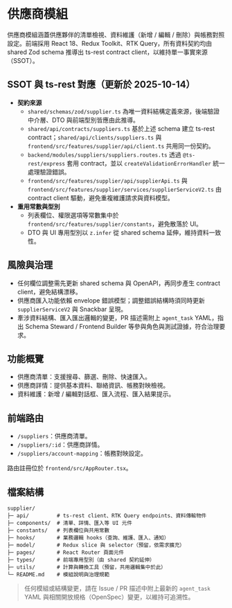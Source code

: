 # 供應商模組

供應商模組涵蓋供應夥伴的清單檢視、資料維護（新增 / 編輯 / 刪除）與帳務對照設定。前端採用 React 18、Redux Toolkit、RTK Query，所有資料契約均由 shared Zod schema 推導出 ts-rest contract client，以維持單一事實來源（SSOT）。

## SSOT 與 ts-rest 對應（更新於 2025-10-14）
- **契約來源**
  - `shared/schemas/zod/supplier.ts` 為唯一資料結構定義來源，後端驗證中介層、DTO 與前端型別皆應由此推導。
  - `shared/api/contracts/suppliers.ts` 基於上述 schema 建立 ts-rest contract；`shared/api/clients/suppliers.ts` 與 `frontend/src/features/supplier/api/client.ts` 共用同一份契約。
  - `backend/modules/suppliers/suppliers.routes.ts` 透過 `@ts-rest/express` 套用 contract，並以 `createValidationErrorHandler` 統一處理驗證錯誤。
  - `frontend/src/features/supplier/api/supplierApi.ts` 與 `frontend/src/features/supplier/services/supplierServiceV2.ts` 由 contract client 驅動，避免重複維護請求與資料模型。
- **重用常數與型別**
  - 列表欄位、權限選項等常數集中於 `frontend/src/features/supplier/constants`，避免散落於 UI。
  - DTO 與 UI 專用型別以 `z.infer` 從 shared schema 延伸，維持資料一致性。

## 風險與治理
- 任何欄位調整需先更新 shared schema 與 OpenAPI，再同步產生 contract client，避免結構漂移。
- 供應商匯入功能依賴 envelope 錯誤模型；調整錯誤結構時須同時更新 `supplierServiceV2` 與 Snackbar 呈現。
- 牽涉資料結構、匯入匯出邏輯的變更，PR 描述需附上 `agent_task` YAML，指出 Schema Steward / Frontend Builder 等參與角色與測試證據，符合治理要求。

## 功能概覽
- 供應商清單：支援搜尋、篩選、刪除、快速匯入。
- 供應商詳情：提供基本資料、聯絡資訊、帳務對映檢視。
- 資料維護：新增 / 編輯對話框、匯入流程、匯入結果提示。

## 前端路由
- `/suppliers`：供應商清單。
- `/suppliers/:id`：供應商詳情。
- `/suppliers/account-mapping`：帳務對映設定。

路由註冊位於 `frontend/src/AppRouter.tsx`。

## 檔案結構

```text
supplier/
├─ api/         # ts-rest client、RTK Query endpoints、資料傳輸物件
├─ components/  # 清單、詳情、匯入等 UI 元件
├─ constants/   # 列表欄位與共用常數
├─ hooks/       # 業務邏輯 hooks（查詢、維護、匯入、通知）
├─ model/       # Redux slice 與 selector（預留，依需求擴充）
├─ pages/       # React Router 頁面元件
├─ types/       # 前端專用型別（由 shared 契約延伸）
├─ utils/       # 計算與轉換工具（預留，共用邏輯集中於此）
└─ README.md    # 模組說明與治理規範
```

> 任何模組或結構變更，請在 Issue / PR 描述中附上最新的 `agent_task` YAML 與相關開放規格（OpenSpec）變更，以維持可追溯性。
